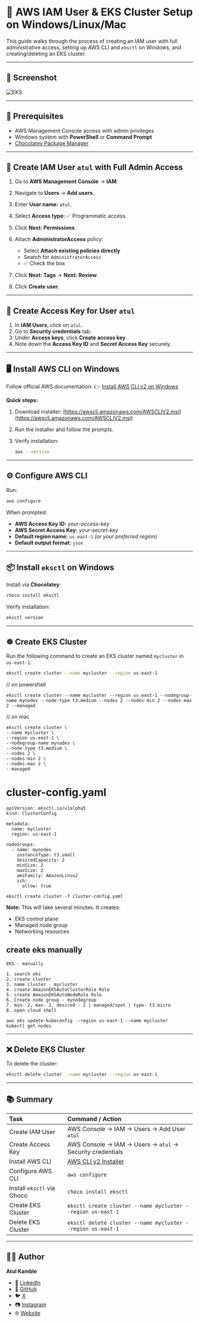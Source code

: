 # 📖 AWS IAM User & EKS Cluster Setup on Windows/Linux/Mac

This guide walks through the process of creating an IAM user with full administrative access, setting up AWS CLI and `eksctl` on Windows, and creating/deleting an EKS cluster.

---
## 📸 Screenshot

![EKS](https://github.com/atulkamble/eks-create-cluster/blob/main/eks.png)

---


## 📌 Prerequisites

* AWS Management Console access with admin privileges
* Windows system with **PowerShell** or **Command Prompt**
* [Chocolatey Package Manager](https://chocolatey.org/install)

---

## 👤 Create IAM User `atul` with Full Admin Access

1. Go to **AWS Management Console** → **IAM**.
2. Navigate to **Users** → **Add users**.
3. Enter **User name:** `atul`.
4. Select **Access type:** ✅ Programmatic access.
5. Click **Next: Permissions**.
6. Attach **AdministratorAccess** policy:

   * Select **Attach existing policies directly**
   * Search for `AdministratorAccess`
   * ✅ Check the box
7. Click **Next: Tags** → **Next: Review**.
8. Click **Create user**.

---

## 🔑 Create Access Key for User `atul`

1. In **IAM Users**, click on `atul`.
2. Go to **Security credentials** tab.
3. Under **Access keys**, click **Create access key**.
4. Note down the **Access Key ID** and **Secret Access Key** securely.

---

## 🖥️ Install AWS CLI on Windows

Follow official AWS documentation:
👉 [Install AWS CLI v2 on Windows](https://docs.aws.amazon.com/cli/latest/userguide/getting-started-install.html)

**Quick steps:**

1. Download installer:
   [https://awscli.amazonaws.com/AWSCLIV2.msi](https://awscli.amazonaws.com/AWSCLIV2.msi)
2. Run the installer and follow the prompts.
3. Verify installation:

   ```bash
   aws --version
   ```

---

## ⚙️ Configure AWS CLI

Run:

```bash
aws configure
```

When prompted:

* **AWS Access Key ID:** *your-access-key*
* **AWS Secret Access Key:** *your-secret-key*
* **Default region name:** `us-east-1` *(or your preferred region)*
* **Default output format:** `json`

---

## 📦 Install `eksctl` on Windows

Install via **Chocolatey**:

```bash
choco install eksctl
```

Verify installation:

```bash
eksctl version
```

---

## ☸️ Create EKS Cluster

Run the following command to create an EKS cluster named `mycluster` in `us-east-1`:

```bash
eksctl create cluster --name mycluster --region us-east-1
```
// on powershell
```
eksctl create cluster --name mycluster --region us-east-1 --nodegroup-name mynodes --node-type t3.medium --nodes 2 --nodes-min 2 --nodes-max 2 --managed
```
// on mac
```
eksctl create cluster \
--name mycluster \
--region us-east-1 \
--nodegroup-name mynodes \
--node-type t3.medium \
--nodes 2 \
--nodes-min 2 \
--nodes-max 2 \
--managed
```
# cluster-config.yaml
```
apiVersion: eksctl.io/v1alpha5
kind: ClusterConfig

metadata:
  name: mycluster
  region: us-east-1

nodeGroups:
  - name: mynodes
    instanceType: t3.small
    desiredCapacity: 2
    minSize: 2
    maxSize: 2
    amiFamily: AmazonLinux2
    ssh:
      allow: true
```
```
eksctl create cluster -f cluster-config.yaml
```

**Note:** This will take several minutes. It creates:

* EKS control plane
* Managed node group
* Networking resources

## create eks manually 
```
EKS - manually 

1. search eks 
2. create cluster 
3. name cluster - mycluster 
4. create AmazonEKSAutoClusterRole Role 
5. create AmazonEKSAutoNodeRole Role 
6. Create node group - mynodegroup
7. min- 2, max- 2, desired - 2 | managed/spot | type- t3.micro
8. open cloud shell 

aws eks update-kubeconfig --region us-east-1 --name mycluster
kubectl get nodes
```
---

## ❌ Delete EKS Cluster

To delete the cluster:

```bash
eksctl delete cluster --name mycluster --region us-east-1
```

---

## 📚 Summary

| Task                       | Command / Action                                                                                      |
| :------------------------- | :---------------------------------------------------------------------------------------------------- |
| Create IAM User            | AWS Console → IAM → Users → Add User `atul`                                                           |
| Create Access Key          | AWS Console → IAM → Users → `atul` → Security credentials                                             |
| Install AWS CLI            | [AWS CLI v2 Installer](https://docs.aws.amazon.com/cli/latest/userguide/getting-started-install.html) |
| Configure AWS CLI          | `aws configure`                                                                                       |
| Install `eksctl` via Choco | `choco install eksctl`                                                                                |
| Create EKS Cluster         | `eksctl create cluster --name mycluster --region us-east-1`                                           |
| Delete EKS Cluster         | `eksctl delete cluster --name mycluster --region us-east-1`                                           |

---

## 👨‍💻 Author

**Atul Kamble**

- 💼 [LinkedIn](https://www.linkedin.com/in/atuljkamble)
- 🐙 [GitHub](https://github.com/atulkamble)
- 🐦 [X](https://x.com/Atul_Kamble)
- 📷 [Instagram](https://www.instagram.com/atuljkamble)
- 🌐 [Website](https://www.atulkamble.in)

